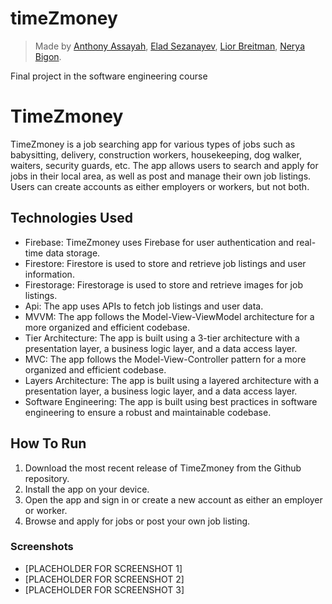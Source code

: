 # timeZmoney
> Made by [Anthony Assayah](https://github.com/AnthonyAssayah), [Elad Sezanayev](https://github.com/eladsez), [Lior Breitman](https://github.com/LiorBreitman8234), [Nerya Bigon](https://github.com/neryabigon).  

Final project in the software engineering course


# TimeZmoney

TimeZmoney is a job searching app for various types of jobs such as babysitting, delivery, construction workers, housekeeping, dog walker, waiters, security guards, etc. The app allows users to search and apply for jobs in their local area, as well as post and manage their own job listings. Users can create accounts as either employers or workers, but not both.

## Technologies Used
- Firebase: TimeZmoney uses Firebase for user authentication and real-time data storage.
- Firestore: Firestore is used to store and retrieve job listings and user information.
- Firestorage: Firestorage is used to store and retrieve images for job listings.
- Api: The app uses APIs to fetch job listings and user data.
- MVVM: The app follows the Model-View-ViewModel architecture for a more organized and efficient codebase.
- Tier Architecture: The app is built using a 3-tier architecture with a presentation layer, a business logic layer, and a data access layer.
- MVC: The app follows the Model-View-Controller pattern for a more organized and efficient codebase.
- Layers Architecture: The app is built using a layered architecture with a presentation layer, a business logic layer, and a data access layer.
- Software Engineering: The app is built using best practices in software engineering to ensure a robust and maintainable codebase.

## How To Run
1. Download the most recent release of TimeZmoney from the Github repository.
2. Install the app on your device.
3. Open the app and sign in or create a new account as either an employer or worker.
4. Browse and apply for jobs or post your own job listing.

### Screenshots
- [PLACEHOLDER FOR SCREENSHOT 1]
- [PLACEHOLDER FOR SCREENSHOT 2]
- [PLACEHOLDER FOR SCREENSHOT 3]
